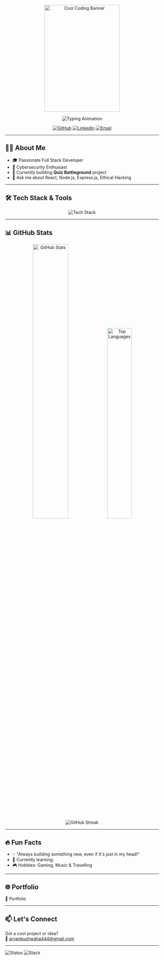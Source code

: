 <p align="center">
  <img src="https://i.pinimg.com/originals/d4/81/f3/d481f3c72e283309071f79e01b05c06d.gif" alt="Cool Coding Banner" width="70%" height="350px" />
</p>

<!-- Typing animation -->
<p align="center">
  <img src="https://readme-typing-svg.herokuapp.com?font=Fira+Code&size=28&duration=4000&pause=800&color=00ff99&center=true&width=600&lines=Hi+there!+I'm+Aryan+Kushwaha;Full+Stack+Developer;Cybersecurity+Enthusiast" alt="Typing Animation"/>
</p>

<!-- Social badges -->
<p align="center">
  <a href="https://github.com/aryankushwaha444" target="_blank"><img src="https://img.shields.io/badge/GitHub-aryankushwaha444-181717?style=for-the-badge&logo=github&logoColor=white" alt="GitHub"/></a>
  <a href="https://www.linkedin.com/in/aryan-kushwaha-47479033b/" target="_blank"><img src="https://img.shields.io/badge/LinkedIn-Aryan%20Kushwaha-blue?style=for-the-badge&logo=linkedin&logoColor=white" alt="LinkedIn"/></a>
  <a href="mailto:aryankushwaha444@gmail.com" target="_blank"><img src="https://img.shields.io/badge/Email-📧-red?style=for-the-badge&logo=gmail&logoColor=white" alt="Email"/></a>
</p>

---

## 👨‍💻 About Me

- 🎓 Passionate Full Stack Developer
- 🔐 Cybersecurity Enthusiast
- 🔭 Currently building **Quiz Battleground** project  
- 💬 Ask me about React, Node.js, Express.js, Ethical Hacking  

---

## 🛠️ Tech Stack & Tools

<p align="center">
  <img src="https://skillicons.dev/icons?i=js,cpp,csharp,css,django,docker,express,git,html,java,javascript,linux,mongodb,mysql,nodejs,php,postman,python,react,selenium,tailwind" alt="Tech Stack" />
</p>

---

## 📊 GitHub Stats

<p align="center">
  <img src="https://github-readme-stats.vercel.app/api?username=aryankushwaha444&show_icons=true&theme=radical&hide_border=true" alt="GitHub Stats" width="48%"/>
  <img src="https://github-readme-stats.vercel.app/api/top-langs/?username=aryankushwaha444&layout=compact&theme=tokyonight&hide_border=true" alt="Top Languages" width="40%"/>
</p>

<p align="center">
  <img src="https://github-readme-streak-stats.herokuapp.com/?user=aryankushwaha444&theme=radical&hide_border=true" alt="GitHub Streak"/>
</p>

---

## 🔥 Fun Facts

- 💡 "Always building something new, even if it's just in my head!"  
- 🌱 Currently learning:   
- 🎮 Hobbies: Gaming, Music & Travelling  

---

## 🌐 Portfolio

🚧 <a url="https://www.aaryankushawaha.com.np" alt="PortFolio" /> Portfolio

---

## 📫 Let's Connect

Got a cool project or idea?  
📧 aryankushwaha444@gmail.com

---

![Status](https://img.shields.io/badge/Status-Always%20Learning-success?style=for-the-badge&logo=vercel)
![Stack](https://img.shields.io/badge/Stack-FullStack-blueviolet?style=for-the-badge&logo=code)
